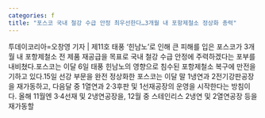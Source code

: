 ```yaml
---
categories: f
title: "포스코 국내 철강 수급 안정 최우선한다…3개월 내 포항제철소 정상화 총력"
---
```

투데이코리아=오창영 기자 | 제11호 태풍 ‘힌남노’로 인해 큰 피해를 입은 포스코가 3개월 내 포항제철소 전 제품 재공급을 목표로 국내 철강 수급 안정에 주력하겠다는 포부를 내비쳤다.포스코는 이달 6일 태풍 힌남노의 영향으로 침수된 포항제철소 복구에 만전을 기하고 있다.15일 선강 부문을 완전 정상화한 포스코는 이달 말 1냉연과 2전기강판공장을 재가동하고, 다음달 중 1열연과 2·3후판 및 1선재공장의 운영을 시작한다는 방침이다. 올해 11월엔 3·4선재 및 2냉연공장을, 12월 중 스테인리스 2냉연 및 2열연공장 등을 재가동할